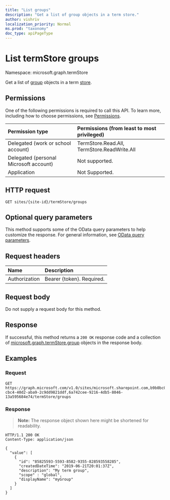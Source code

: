 ```yaml
---
title: "List groups"
description: "Get a list of group objects in a term store."
author: vishriv
localization_priority: Normal
ms.prod: "taxonomy"
doc_type: apiPageType
---
```


# List termStore groups
Namespace: microsoft.graph.termStore

Get a list of [group](../resources/termstore-group.md) objects in a term [store](../resources/termstore-store.md).

## Permissions
One of the following permissions is required to call this API. To learn more, including how to choose permissions, see [Permissions](/graph/permissions-reference).

|Permission type|Permissions (from least to most privileged)|
|:---|:---|
|Delegated (work or school account) | TermStore.Read.All, TermStore.ReadWrite.All |
|Delegated (personal Microsoft account) | Not supported.    |
|Application | Not Supported. |

## HTTP request

<!-- {
  "blockType": "ignored"
}
-->

``` http
GET sites/{site-id}/termStore/groups
```

## Optional query parameters
This method supports some of the OData query parameters to help customize the response. For general information, see [OData query parameters](/graph/query-parameters).

## Request headers
|Name|Description|
|:---|:---|
|Authorization|Bearer {token}. Required.|

## Request body
Do not supply a request body for this method.

## Response

If successful, this method returns a `200 OK` response code and a collection of [microsoft.graph.termStore.group](../resources/termstore-group.md) objects in the response body.

## Examples

### Request

<!-- {
  "blockType": "request",
  "name": "get_group_2"
}
-->

``` http
GET https://graph.microsoft.com/v1.0/sites/microsoft.sharepoint.com,b9b0bc03-cbc4-40d2-aba9-2c9dd9821ddf,6a742cee-9216-4db5-8046-13a595684e74/termStore/groups
```

### Response
>**Note:** The response object shown here might be shortened for readability.
<!-- {
  "blockType": "response",
  "truncated": true,
  "@odata.type": "microsoft.graph.termStore.group",
  "isCollection": true
} -->

``` http
HTTP/1.1 200 OK
Content-Type: application/json

{
  "value": [
    {
      "id": "85825593-5593-8582-9355-828593558285",
      "createdDateTime": "2019-06-21T20:01:37Z",
      "description": "My term group",
      "scope" : "global",
      "displayName": "myGroup"  
    }
  ]
}
```

<!--
{
  "type": "#page.annotation",
  "description": "Get termGroup entity in termStore",
  "keywords": "term,termStore",
  "section": "documentation",
  "tocPath": "termStore/List termGroups",
  "suppressions": [
  ]
}
-->



